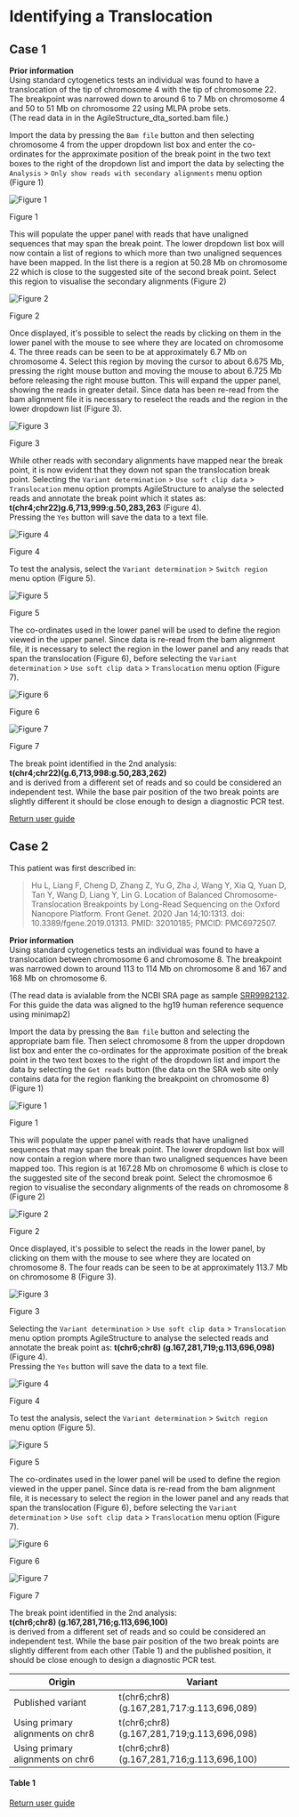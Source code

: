 # Identifying a Translocation
## Case 1
__Prior information__  
Using standard cytogenetics tests an individual was found to have a translocation of the tip of chromosome 4 with the tip of chromosome 22. The breakpoint was narrowed down to around 6 to 7 Mb on chromosome 4 and 50 to 51 Mb on chromosome 22 using MLPA probe sets.  
(The read data in in the AgileStructure_dta_sorted.bam file.)

Import the data by pressing the ```Bam file``` button and then selecting chromosome 4 from the upper dropdown list box and enter the co-ordinates for the approximate position of the break point in the two text boxes to the right of the dropdown list and import the data by selecting the ```Analysis``` > ```Only show reads with secondary alignments``` menu option (Figure 1)

![Figure 1](images/examples/figure1tran.jpg)

Figure 1

This will populate the upper panel with reads that have unaligned sequences that may span the break point. The lower dropdown list box will now contain a list of regions to which more than two unaligned sequences have been mapped. In the list there is a region at 50.28 Mb on chromosome 22 which is close to the suggested site of the second break point. Select this region to visualise the secondary alignments (Figure 2)

![Figure 2](images/examples/figure2tran.jpg)

Figure 2

Once displayed, it's possible to select the reads by clicking on them in the lower panel with the mouse to see where they are located on chromosome 4. The three reads can be seen to be at approximately 6.7 Mb on chromosome 4. Select this region by moving the cursor to about 6.675 Mb, pressing the right mouse button and moving the mouse to about 6.725 Mb before releasing the right mouse button. This will expand the upper panel, showing the reads in greater detail. Since data has been re-read from the bam alignment file it is necessary to reselect the reads and the region in the lower dropdown list (Figure 3).  

![Figure 3](images/examples/figure3tran.jpg)

Figure 3

While other reads with secondary alignments have mapped near the break point, it is now evident that they down not span  the translocation break point. Selecting the ```Variant determination``` > ```Use soft clip data``` > ```Translocation``` menu option prompts AgileStructure to analyse the selected reads and annotate the break point which it states as:  
 __t(chr4;chr22)g.6,713,999:g.50,283,263__ (Figure 4).  
Pressing the ```Yes``` button will save the data to a text file.

![Figure 4](images/examples/figure4tran.jpg)

Figure 4

To test the analysis, select the ```Variant determination``` > ```Switch region``` menu option (Figure 5).  

![Figure 5](images/examples/figure5tran.jpg)

Figure 5

The co-ordinates used in the lower panel will be used to define the region viewed in the upper panel. Since data is re-read from the bam alignment file, it is necessary to select the region in the lower panel and any reads that span the translocation (Figure 6), before selecting the ```Variant determination``` > ```Use soft clip data``` > ```Translocation``` menu option (Figure 7). 

![Figure 6](images/examples/figure6tran.jpg)

Figure 6

![Figure 7](images/examples/figure7tran.jpg)

Figure 7

The break point identified in the 2nd analysis:  
__t(chr4;chr22)(g.6,713,998:g.50,283,262)__  
and is derived from a different set of reads and so could be considered an independent test. While the base pair position of the two break points are slightly different it should be close enough to design a diagnostic PCR test.

[Return user guide](README.md#translocation) 

## Case 2
This patient was first described in:
> Hu L, Liang F, Cheng D, Zhang Z, Yu G, Zha J, Wang Y, Xia Q, Yuan D, Tan Y, Wang D, Liang Y, Lin G. Location of Balanced Chromosome-Translocation Breakpoints by Long-Read Sequencing on the Oxford Nanopore Platform. Front Genet. 2020 Jan 14;10:1313. doi: 10.3389/fgene.2019.01313. PMID: 32010185; PMCID: PMC6972507.

__Prior information__  
Using standard cytogenetics tests an individual was found to have a translocation between chromosome 6 and chromosome 8. The breakpoint was narrowed down to around 113 to 114 Mb on chromosome 8 and 167 and 168 Mb on chromosome 6.  

(The read data is avialable from the NCBI SRA page as sample [SRR9982132](https://www.ncbi.nlm.nih.gov/sra/?term=SRR9982132). For this guide the data was aligned to the hg19 human reference sequence using minimap2)

Import the data by pressing the ```Bam file``` button and selecting the appropriate bam file. Then select chromosome 8 from the upper dropdown list box and enter the co-ordinates for the approximate position of the break point in the two text boxes to the right of the dropdown list and import the data by selecting the ```Get reads``` button (the data on the SRA web site only contains data for the region flanking the breakpoint on chromosome 8) (Figure 1)

![Figure 1](images/examples/figure1tran2.jpg)

Figure 1

This will populate the upper panel with reads that have unaligned sequences that may span the break point. The lower dropdown list box will now contain a region where more than two unaligned sequences have been mapped too. This region is at 167.28 Mb on chromosome 6 which is close to the suggested site of the second break point. Select the chromosmoe 6 region to visualise the secondary alignments of the reads on chromosome 8 (Figure 2)

![Figure 2](images/examples/figure2tran2.jpg)

Figure 2

Once displayed, it's possible to select the reads in the lower panel, by clicking on them with the mouse to see where they are located on chromosome 8. The four reads can be seen to be at approximately 113.7 Mb on chromosome 8 (Figure 3).  

![Figure 3](images/examples/figure3tran2.jpg)

Figure 3

Selecting the ```Variant determination``` > ```Use soft clip data``` > ```Translocation``` menu option prompts AgileStructure to analyse the selected reads and annotate the break point as: 
__t(chr6;chr8) (g.167,281,719;g.113,696,098)__ (Figure 4).  
Pressing the ```Yes``` button will save the data to a text file. 

![Figure 4](images/examples/figure4tran2.jpg)

Figure 4


To test the analysis, select the ```Variant determination``` > ```Switch region``` menu option (Figure 5).  

![Figure 5](images/examples/figure5tran2.jpg)

Figure 5

The co-ordinates used in the lower panel will be used to define the region viewed in the upper panel. Since data is re-read from the bam alignment file, it is necessary to select the region in the lower panel and any reads that span the translocation (Figure 6), before selecting the ```Variant determination``` > ```Use soft clip data``` > ```Translocation``` menu option (Figure 7). 

![Figure 6](images/examples/figure6tran2.jpg)

Figure 6

![Figure 7](images/examples/figure7tran2.jpg)

Figure 7

The break point identified in the 2nd analysis:  
__t(chr6;chr8) (g.167,281,716;g.113,696,100)__  
is derived from a different set of reads and so could be considered an independent test. While the base pair position of the two break points are slightly different from each other (Table 1) and the published position, it should be close enough to design a diagnostic PCR test.

|Origin|Variant|
|-|-|
|Published variant|t(chr6;chr8) (g.167,281,717:g.113,696,089)|
|Using primary alignments on chr8|t(chr6;chr8) (g.167,281,719;g.113,696,098)|
|Using primary alignments on chr6|t(chr6;chr8) (g.167,281,716;g.113,696,100)|

#### Table 1

[Return user guide](README.md#translocation) 
